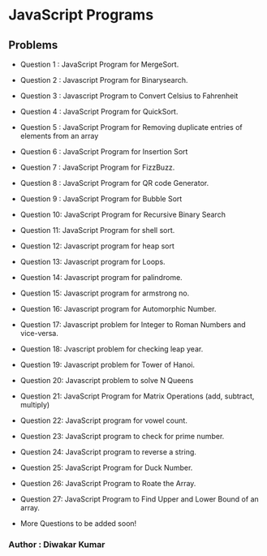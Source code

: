 # JavaScript Programs

## Problems

- Question 1 : JavaScript Program for MergeSort.
- Question 2 : Javascript Program for Binarysearch.
- Question 3 : Javascript Program to Convert Celsius to Fahrenheit
- Question 4 : JavaScript Program for QuickSort.
- Question 5 : JavaScript Program for Removing duplicate entries of elements from an array
- Question 6 : JavaScript Program for Insertion Sort
- Question 7 : JavaScript Program for FizzBuzz.
- Question 8 : JavaScript Program for QR code Generator.
- Question 9 : JavaScript Program for Bubble Sort
- Question 10: JavaScript Program for Recursive Binary Search
- Question 11: JavaScript Program for shell sort.
- Question 12: Javascript program for heap sort
- Question 13: Javascript program for Loops.
- Question 14: Javascript program for palindrome.
- Question 15: Javascript program for armstrong no.
- Question 16: Javascript program for Automorphic Number.
- Question 17: Javascript problem for Integer to Roman Numbers and vice-versa.
- Question 18: Jvascript problem for checking leap year.
- Question 19: Javascript problem for Tower of Hanoi.
- Question 20: Javascript problem to solve N Queens
- Question 21: JavaScript Program for Matrix Operations (add, subtract, multiply)
- Question 22: JavaScript program for vowel count.
- Question 23: JavaScript program to check for prime number.
- Question 24: JavaScript program to reverse a string.
- Question 25: JavaScript Program for Duck Number.
- Question 26: JavaScript Program to Roate the Array.
- Question 27: JavaScript Program to Find Upper and Lower Bound of an array.

- More Questions to be added soon!

### Author : Diwakar Kumar

